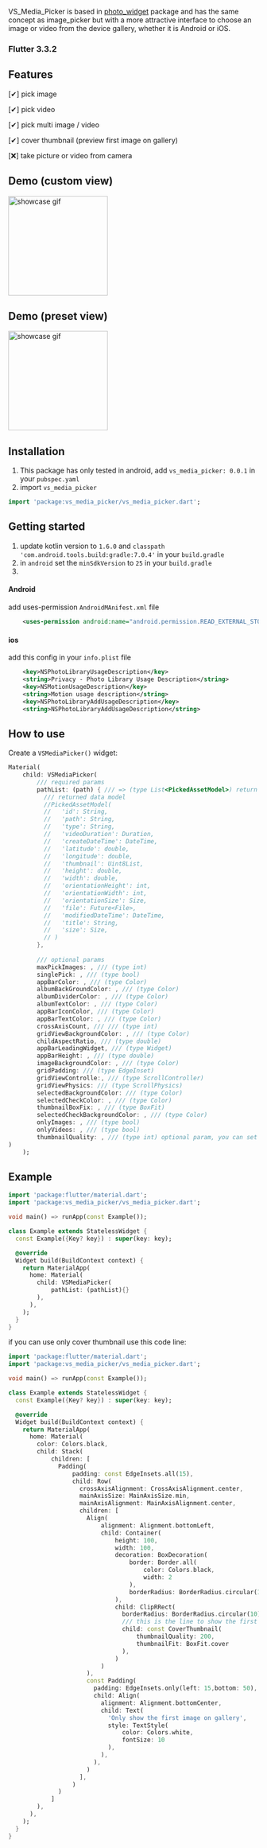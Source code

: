 VS_Media_Picker is based in [photo_widget](https://pub.dev/packages/photo_widget) package and has the same concept as image_picker but with a more attractive interface to choose an image or video from the device gallery, whether it is Android or iOS.

### Flutter 3.3.2
## Features

[✔] pick image

[✔] pick video

[✔] pick multi image / video

[✔] cover thumbnail (preview first image on gallery)

[❌] take picture or video from camera

## Demo (custom view)
<img src="https://github.com/camilo1498/vs_media_picker/blob/master/screenshots/demo_custom_view.gif" alt="showcase gif" title="custom view" width="200"/>

## Demo (preset view)
<img src="https://github.com/camilo1498/vs_media_picker/blob/master/screenshots/demo_preset_view.gif" alt="showcase gif" title="preset view" width="200"/>

## Installation
1) This package has only tested in android, add `vs_media_picker: 0.0.1` in your `pubspec.yaml`
2) import `vs_media_picker`
```dart
import 'package:vs_media_picker/vs_media_picker.dart';
```

## Getting started

1) update kotlin version to `1.6.0` and `classpath 'com.android.tools.build:gradle:7.0.4'` in your `build.gradle`
2) in `android` set the `minSdkVersion` to `25` in your `build.gradle`
3)
#### Android
add uses-permission `AndroidMAnifest.xml` file
 ```xml
     <uses-permission android:name="android.permission.READ_EXTERNAL_STORAGE" />
 ```
#### ios
add this config in your `info.plist` file
 ```xml
     <key>NSPhotoLibraryUsageDescription</key>
     <string>Privacy - Photo Library Usage Description</string>
     <key>NSMotionUsageDescription</key>
     <string>Motion usage description</string>
     <key>NSPhotoLibraryAddUsageDescription</key>
     <string>NSPhotoLibraryAddUsageDescription</string>
 ```

## How to use
Create a `VSMediaPicker()` widget:
```dart
Material(
    child: VSMediaPicker(
        /// required params
        pathList: (path) { /// => (type List<PickedAssetModel>) return a list map with selected media metadata
          /// returned data model
          //PickedAssetModel(
          //   'id': String,
          //   'path': String,
          //   'type': String,
          //   'videoDuration': Duration,
          //   'createDateTime': DateTime,
          //   'latitude': double,
          //   'longitude': double,
          //   'thumbnail': Uint8List,
          //   'height': double,
          //   'width': double,
          //   'orientationHeight': int,
          //   'orientationWidth': int,
          //   'orientationSize': Size,
          //   'file': Future<File>,
          //   'modifiedDateTime': DateTime,
          //   'title': String,
          //   'size': Size,
          // )
        }, 
        
        /// optional params
        maxPickImages: , /// (type int)
        singlePick: , /// (type bool)
        appBarColor: , /// (type Color)
        albumBackGroundColor: , /// (type Color)
        albumDividerColor: , /// (type Color)
        albumTextColor: , /// (type Color)
        appBarIconColor, /// (type Color)
        appBarTextColor: , /// (type Color)
        crossAxisCount, /// /// (type int)
        gridViewBackgroundColor: , /// (type Color)
        childAspectRatio, /// (type double)
        appBarLeadingWidget, /// (type Widget)
        appBarHeight: , /// (type double)
        imageBackgroundColor: , /// (type Color)
        gridPadding: /// (type EdgeInset)
        gridViewControlle:, /// (type ScrollController)
        gridViewPhysics: /// (type ScrollPhysics)
        selectedBackgroundColor: /// (type Color)
        selectedCheckColor: , /// (type Color)
        thumbnailBoxFix: , /// (type BoxFit)
        selectedCheckBackgroundColor: , /// (type Color)
        onlyImages: , /// (type bool)
        onlyVideos: , /// (type bool)
        thumbnailQuality: , /// (type int) optional param, you can set the gallery thumbnail quality (higher is better but reduce performance)
)
    );
```

## Example
```dart
import 'package:flutter/material.dart';
import 'package:vs_media_picker/vs_media_picker.dart';

void main() => runApp(const Example());

class Example extends StatelessWidget {
  const Example({Key? key}) : super(key: key);

  @override
  Widget build(BuildContext context) {
    return MaterialApp(
      home: Material(
        child: VSMediaPicker(
            pathList: (pathList){}
        ),
      ),
    );
  }
}

```

if you can use only cover thumbnail use this code line:
```dart
import 'package:flutter/material.dart';
import 'package:vs_media_picker/vs_media_picker.dart';

void main() => runApp(const Example());

class Example extends StatelessWidget {
  const Example({Key? key}) : super(key: key);

  @override
  Widget build(BuildContext context) {
    return MaterialApp(
      home: Material(
        color: Colors.black,
        child: Stack(
            children: [
              Padding(
                  padding: const EdgeInsets.all(15),
                  child: Row(
                    crossAxisAlignment: CrossAxisAlignment.center,
                    mainAxisSize: MainAxisSize.min,
                    mainAxisAlignment: MainAxisAlignment.center,
                    children: [
                      Align(
                          alignment: Alignment.bottomLeft,
                          child: Container(
                              height: 100,
                              width: 100,
                              decoration: BoxDecoration(
                                  border: Border.all(
                                      color: Colors.black,
                                      width: 2
                                  ),
                                  borderRadius: BorderRadius.circular(10)
                              ),
                              child: ClipRRect(
                                borderRadius: BorderRadius.circular(10),
                                /// this is the line to show the first image on gallery
                                child: const CoverThumbnail(
                                    thumbnailQuality: 200,
                                    thumbnailFit: BoxFit.cover
                                ),
                              )
                          )
                      ),
                      const Padding(
                        padding: EdgeInsets.only(left: 15,bottom: 50),
                        child: Align(
                          alignment: Alignment.bottomCenter,
                          child: Text(
                            'Only show the first image on gallery',
                            style: TextStyle(
                                color: Colors.white,
                                fontSize: 10
                            ),
                          ),
                        ),
                      )
                    ],
                  )
              )
            ]
        ),
      ),
    );
  }
}

```
